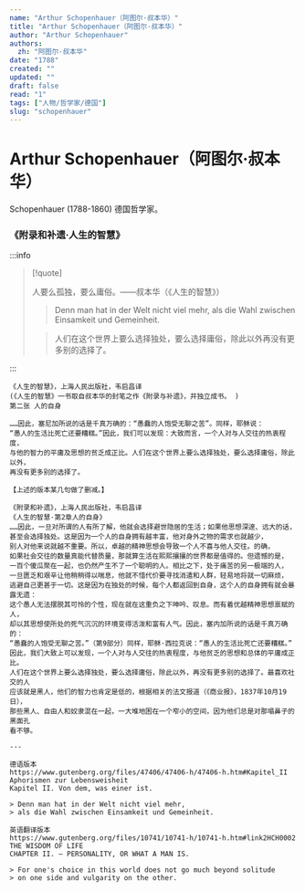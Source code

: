 ```yaml
---
name: "Arthur Schopenhauer（阿图尔·叔本华）"
title: "Arthur Schopenhauer（阿图尔·叔本华）"
author: "Arthur Schopenhauer"
authors:
  zh: "阿图尔·叔本华"
date: "1788"
created: ""
updated: ""
draft: false
read: "1"
tags: ["人物/哲学家/德国"]
slug: "schopenhauer"
---
```


# Arthur Schopenhauer（阿图尔·叔本华）

Schopenhauer (1788-1860) 德国哲学家。

### 《附录和补遗·人生的智慧》

:::info

> [!quote]
>
> 人要么孤独，要么庸俗。——叔本华（《人生的智慧》）  
>
> > Denn man hat in der Welt nicht viel mehr, als die Wahl zwischen 
> > Einsamkeit und Gemeinheit.  
> 
> > 人们在这个世界上要么选择独处，要么选择庸俗，除此以外再没有更多别的选择了。  

:::

```
《人生的智慧》，上海人民出版社，韦启昌译
(《人生的智慧》一书取自叔本华的封笔之作《附录与补遗》，并独立成书。 )
第二张 人的自身

……因此，塞尼加所说的话是千真万确的：“愚蠢的人饱受无聊之苦”。同样，耶稣说：
“愚人的生活比死亡还要糟糕。”因此，我们可以发现：大致而言，一个人对与人交往的热衷程度，
与他的智力的平庸及思想的贫乏成正比。人们在这个世界上要么选择独处，要么选择庸俗，除此以外，
再没有更多别的选择了。

【上述的版本某几句做了删减。】

《附录和补遗》，上海人民出版社，韦启昌译
《人生的智慧·第2章人的自身》
……因此，一旦对所谓的人有所了解，他就会选择避世隐居的生活；如果他思想深邃、远大的话，
甚至会选择独处。这是因为一个人的自身拥有越丰富，他对身外之物的需求也就越少，
别人对他来说就越不重要。所以，卓越的精神思想会导致一个人不喜与他人交往。的确，
如果社会交往的数量真能代替质量，那就算生活在熙熙攘攘的世界都是值得的。但遗憾的是，
一百个傻瓜聚在一起，也仍然产生不了一个聪明的人。相比之下，处于痛苦的另一极端的人，
一旦匮乏和艰辛让他稍稍得以喘息，他就不惜代价要寻找消遣和人群，轻易地将就一切麻烦，
逃避自己更甚于一切。这是因为在独处的时候，每个人都返回到自身，这个人的自身拥有就会暴露无遗：
这个愚人无法摆脱其可怜的个性，现在就在这重负之下呻吟、叹息。而有着优越精神思想禀赋的人，
却以其思想使所处的死气沉沉的环境变得活泼和富有人气。因此，塞内加所说的话是千真万确的：
“愚蠢的人饱受无聊之苦。”（第9部分）同样，耶稣·西拉克说：“愚人的生活比死亡还要糟糕。”
因此，我们大致上可以发现，一个人对与人交往的热衷程度，与他贫乏的思想和总体的平庸成正比。
人们在这个世界上要么选择独处，要么选择庸俗，除此以外，再没有更多别的选择了。最喜欢社交的人
应该就是黑人，他们的智力也肯定是低的，根据相关的法文报道（《商业报》，1837年10月19日），
那些黑人、自由人和奴隶混在一起，一大堆地困在一个窄小的空间，因为他们总是对那塌鼻子的黑面孔
看不够。

---

德语版本
https://www.gutenberg.org/files/47406/47406-h/47406-h.htm#Kapitel_II
Aphorismen zur Lebensweisheit
Kapitel II. Von dem, was einer ist.

> Denn man hat in der Welt nicht viel mehr, 
> als die Wahl zwischen Einsamkeit und Gemeinheit.

英语翻译版本
https://www.gutenberg.org/files/10741/10741-h/10741-h.htm#link2HCH0002
THE WISDOM OF LIFE
CHAPTER II. — PERSONALITY, OR WHAT A MAN IS.

> For one's choice in this world does not go much beyond solitude 
> on one side and vulgarity on the other.
```
